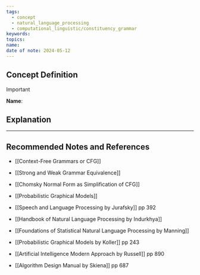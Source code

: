 ```yaml
---
tags:
  - concept
  - natural_language_processing
  - computational_linguistic/constituency_grammar
keywords: 
topics: 
name: 
date of note: 2024-05-12
---
```


## Concept Definition

>[!important]
>**Name**: 



## Explanation





-----------
##  Recommended Notes and References


- [[Context-Free Grammars or CFG]]
- [[Strong and Weak Grammar Equivalence]]
- [[Chomsky Normal Form as Simplification of CFG]]
- [[Probabilistic Graphical Models]]


- [[Speech and Language Processing by Jurafsky]]  pp 392
- [[Handbook of Natural Language Processing by Indurkhya]]
- [[Foundations of Statistical Natural Language Processing by Manning]]
- [[Probabilistic Graphical Models by Koller]] pp 243
- [[Artificial Intelligence Modern Approach by Russell]] pp 890
- [[Algorithm Design Manual by Skiena]] pp 687
